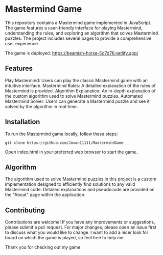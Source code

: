 # Mastermind Game
This repository contains a Mastermind game implemented in JavaScript. The game features a user-friendly interface for playing Mastermind, understanding the rules, and exploring an algorithm that solves Mastermind puzzles. The project includes several pages to provide a comprehensive user experience.

The game is deployed: https://beamish-horse-5d7d76.netlify.app/

## Features
Play Mastermind: Users can play the classic Mastermind game with an intuitive interface.
Mastermind Rules: A detailed explanation of the rules of Mastermind is provided.
Algorithm Explanation: An in-depth explanation of the custom algorithm used to solve Mastermind puzzles.
Automated Mastermind Solver: Users can generate a Mastermind puzzle and see it solved by the algorithm in real-time.

## Installation
To run the Mastermind game locally, follow these steps:


```
git clone https://github.com/Jovan11111/MastermindGame
```

Open index.html in your preferred web browser to start the game.

## Algorithm
The algorithm used to solve Mastermind puzzles in this project is a custom implementation designed to efficiently find solutions to any valid Mastermind code. Detailed explanations and pseudocode are provided on the "About" page within the application.

## Contributing
Contributions are welcome! If you have any improvements or suggestions, please submit a pull request. For major changes, please open an issue first to discuss what you would like to change. I want to add a nicer look for board on which the game is played, so feel free to help me.


Thank you for checking out my game
